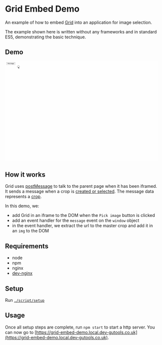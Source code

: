 # Grid Embed Demo

An example of how to embed [Grid](https://github.com/guardian/grid) into an application for image selection.

The example shown here is written without any frameworks and in standard ES5, demonstrating the basic technique.

## Demo

![demo](demo.gif)

## How it works

Grid uses [postMessage](https://developer.mozilla.org/en-US/docs/Web/API/Window/postMessage) to talk to the parent page when it has been iframed.
It sends a message when a crop is [created or selected](https://github.com/guardian/grid/blob/master/kahuna/public/js/main.js#L264-L296).
The message data represents a [crop](https://github.com/guardian/grid/blob/master/common-lib/src/main/scala/com/gu/mediaservice/model/Crop.scala#L11-L40).

In this demo, we:
- add Grid in an iframe to the DOM when the `Pick image` button is clicked
- add an event handler for the `message` event on the `window` object
- in the event handler, we extract the url to the master crop and add it in an `img` to the DOM

## Requirements

- node
- npm
- nginx
- [dev-nginx](https://github.com/guardian/dev-nginx)

## Setup

Run [`./script/setup`](./script/setup)

## Usage

Once all setup steps are complete, run `npm start` to start a http server.
You can now go to [https://grid-embed-demo.local.dev-gutools.co.uk](https://grid-embed-demo.local.dev-gutools.co.uk).
